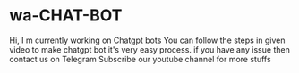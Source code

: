 # wa-CHAT-BOT
Hi, I m currently working on Chatgpt bots 
You can follow the steps in given video to make chatgpt bot 
it's very easy process.
if you have any issue then contact us on Telegram 
Subscribe our youtube channel for more stuffs
